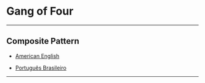 # Gang of Four

---

## Composite Pattern

* [American English](en_us/)

* [Português Brasileiro](pt_br/)

---
